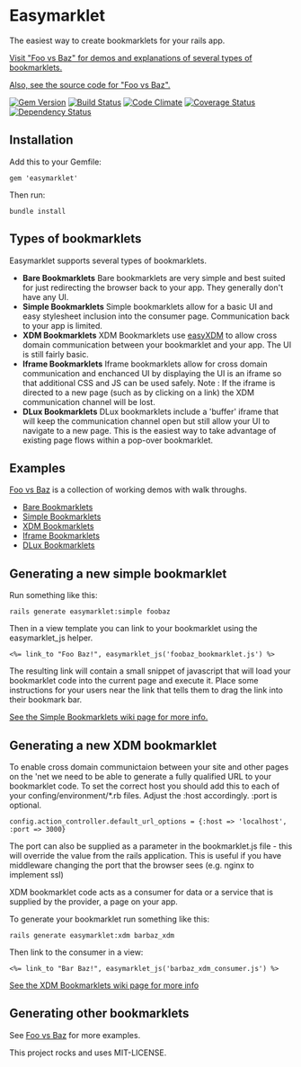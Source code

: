 Easymarklet
===================

The easiest way to create bookmarklets for your rails app.

[Visit "Foo vs Baz" for demos and explanations of several types of bookmarklets.](http://foo-vs-baz.herokuapp.com/)

[Also, see the source code for "Foo vs Baz".](https://github.com/Octo-Labs/foo_vs_baz)

[![Gem Version](https://badge.fury.io/rb/easymarklet.png)](http://badge.fury.io/rb/easymarklet)
[![Build Status](https://travis-ci.org/Octo-Labs/easymarklet.png?branch=master)](https://travis-ci.org/Octo-Labs/easymarklet)
[![Code Climate](https://codeclimate.com/repos/52f4867d695680575a00554c/badges/100e3652055ae0fbec54/gpa.png)](https://codeclimate.com/repos/52f4867d695680575a00554c/feed)
[![Coverage Status](https://coveralls.io/repos/Octo-Labs/easymarklet/badge.png)](https://coveralls.io/r/Octo-Labs/easymarklet)
[![Dependency Status](https://gemnasium.com/Octo-Labs/easymarklet.png)](https://gemnasium.com/Octo-Labs/easymarklet)




Installation
-------------------

Add this to your Gemfile:

    gem 'easymarklet'

Then run:

    bundle install

Types of bookmarklets
----------------------------------

Easymarklet supports several types of bookmarklets. 

* **Bare Bookmarklets** Bare bookmarklets are very simple and best
suited for just redirecting the browser back to your app.  They
generally don't have any UI.
* **Simple Bookmarklets** Simple bookmarklets allow for a basic UI and
easy stylesheet inclusion into the consumer page.  Communication back to
your app is limited.
* **XDM Bookmarklets** XDM Bookmarklets use
[easyXDM](http://easyxdm.net/wp/) to allow cross domain communication
between your bookmarklet and your app.  The UI is still fairly basic.
* **Iframe Bookmarklets** Iframe  bookmarklets allow for cross domain
communication and enchanced UI by displaying the UI is an iframe so that
additional CSS and JS can be used safely.  Note : If the iframe is
directed to a new page (such as by clicking on a link) the XDM
communication channel will be lost.
* **DLux Bookmarklets** DLux bookmarklets include a 'buffer' iframe that
will keep the communication channel open but still allow your UI to
navigate to a new page.  This is the easiest way to take advantage of
existing page flows within a pop-over bookmarklet.


## Examples
[Foo vs Baz](http://foo-vs-baz.herokuapp.com/) is a collection of working demos with walk throughs.

* [Bare Bookmarklets](http://foo-vs-baz.herokuapp.com/bare)
* [Simple Bookmarklets](http://foo-vs-baz.herokuapp.com/simple)
* [XDM Bookmarklets](http://foo-vs-baz.herokuapp.com/xdm)
* [Iframe Bookmarklets](http://foo-vs-baz.herokuapp.com/iframe)
* [DLux Bookmarklets](http://foo-vs-baz.herokuapp.com/dlux)




Generating a new simple bookmarklet
---------------------------------

Run something like this:

    rails generate easymarklet:simple foobaz

Then in a view template you can link to your bookmarklet using the
easymarklet_js helper.

    <%= link_to "Foo Baz!", easymarklet_js('foobaz_bookmarklet.js') %>

The resulting link will contain a small snippet of javascript that will
load your bookmarklet code into the current page and execute it.  Place
some instructions for your users near the link that tells them to drag
the link into their bookmark bar.  

[See the Simple Bookmarklets wiki page for more info.](https://github.com/Octo-Labs/easymarklet/wiki/Simple-Bookmarklets)


Generating a new XDM bookmarklet
----------------------------------

To enable cross domain communictaion between your site and other pages on the 'net we need to be able to generate a fully qualified URL to your bookmarklet code.  To set the correct host you should add this to each of your confing/environment/*.rb files.  Adjust the :host accordingly. :port is optional.

    config.action_controller.default_url_options = {:host => 'localhost', :port => 3000}

The port can also be supplied as a parameter in the bookmarklet.js file - this will override the value from the rails application. This is useful if you have middleware changing the port that the browser sees (e.g. nginx to implement ssl)

XDM bookmarklet code acts as a consumer for data or a service that is
supplied by the provider, a page on your app.  

To generate your bookmarklet run something like this:

    rails generate easymarklet:xdm barbaz_xdm

Then link to the consumer in a view:

    <%= link_to "Bar Baz!", easymarklet_js('barbaz_xdm_consumer.js') %>

[See the XDM Bookmarklets wiki page for more info](https://github.com/Octo-Labs/easymarklet/wiki/XDM-Bookmarklets)


Generating other bookmarklets
---------------------------------

See [Foo vs Baz](http://foo-vs-baz.herokuapp.com/) for more examples.

This project rocks and uses MIT-LICENSE.
